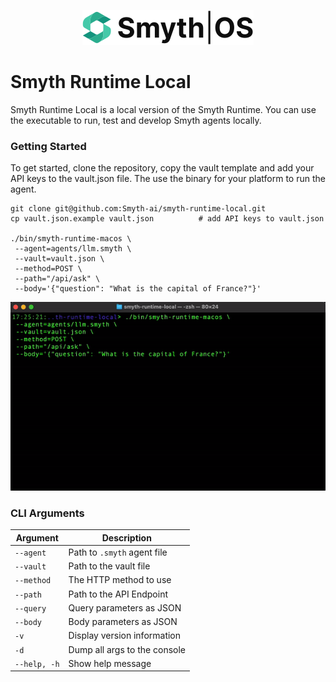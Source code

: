 <p align="center">
  <img width="auto" src="smythos.svg" alt="Header">
</p>

# Smyth Runtime Local

Smyth Runtime Local is a local version of the Smyth Runtime. You can use the executable to run, test and develop Smyth agents locally.

### Getting Started
To get started, clone the repository, copy the vault template and add your API keys to the vault.json file. The use the binary for your platform to run the agent.
```
git clone git@github.com:Smyth-ai/smyth-runtime-local.git
cp vault.json.example vault.json          # add API keys to vault.json

./bin/smyth-runtime-macos \
 --agent=agents/llm.smyth \
 --vault=vault.json \
 --method=POST \
 --path="/api/ask" \
 --body='{"question": "What is the capital of France?"}'
```

<p align="center">
  <img width="auto" width="500" src="./ReadMe.gif">
</p>


### CLI Arguments
| Argument         | Description                     |
|------------------|---------------------------------|
| `--agent`        | Path to `.smyth` agent file     |  
| `--vault`        | Path to the vault file          | 
| `--method`       | The HTTP method to use          | 
| `--path`         | Path to the API Endpoint        | 
| `--query`        | Query parameters as JSON        | 
| `--body`         | Body parameters as JSON         | 
| `-v`             | Display version information     | 
| `-d`             | Dump all args to the console    | 
| `--help, -h`     | Show help message               | 
